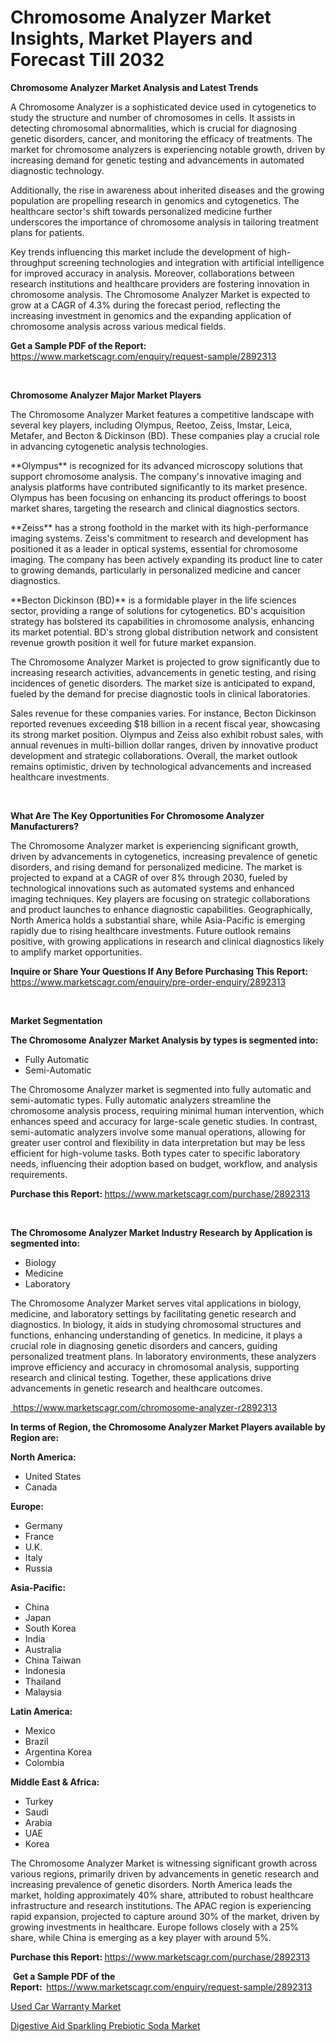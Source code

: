 <p><h1>Chromosome Analyzer Market Insights, Market Players and Forecast Till 2032</h1></p><p><strong>Chromosome Analyzer Market Analysis and Latest Trends</strong></p>
<p><p>A Chromosome Analyzer is a sophisticated device used in cytogenetics to study the structure and number of chromosomes in cells. It assists in detecting chromosomal abnormalities, which is crucial for diagnosing genetic disorders, cancer, and monitoring the efficacy of treatments. The market for chromosome analyzers is experiencing notable growth, driven by increasing demand for genetic testing and advancements in automated diagnostic technology. </p><p>Additionally, the rise in awareness about inherited diseases and the growing population are propelling research in genomics and cytogenetics. The healthcare sector's shift towards personalized medicine further underscores the importance of chromosome analysis in tailoring treatment plans for patients. </p><p>Key trends influencing this market include the development of high-throughput screening technologies and integration with artificial intelligence for improved accuracy in analysis. Moreover, collaborations between research institutions and healthcare providers are fostering innovation in chromosome analysis. The Chromosome Analyzer Market is expected to grow at a CAGR of 4.3% during the forecast period, reflecting the increasing investment in genomics and the expanding application of chromosome analysis across various medical fields.</p></p>
<p><strong>Get a Sample PDF of the Report:&nbsp;</strong> <a href="https://www.marketscagr.com/enquiry/request-sample/2892313?utm_campaign=2095&utm_medium=2&utm_source=Github&utm_content=ia&utm_term=15032025&utm_id=chromosome-analyzer">https://www.marketscagr.com/enquiry/request-sample/2892313</a></p>
<p>&nbsp;</p>
<p><strong>Chromosome Analyzer Major Market Players</strong></p>
<p><p>The Chromosome Analyzer Market features a competitive landscape with several key players, including Olympus, Reetoo, Zeiss, Imstar, Leica, Metafer, and Becton & Dickinson (BD). These companies play a crucial role in advancing cytogenetic analysis technologies.</p><p>**Olympus** is recognized for its advanced microscopy solutions that support chromosome analysis. The company's innovative imaging and analysis platforms have contributed significantly to its market presence. Olympus has been focusing on enhancing its product offerings to boost market shares, targeting the research and clinical diagnostics sectors.</p><p>**Zeiss** has a strong foothold in the market with its high-performance imaging systems. Zeiss's commitment to research and development has positioned it as a leader in optical systems, essential for chromosome imaging. The company has been actively expanding its product line to cater to growing demands, particularly in personalized medicine and cancer diagnostics.</p><p>**Becton Dickinson (BD)** is a formidable player in the life sciences sector, providing a range of solutions for cytogenetics. BD's acquisition strategy has bolstered its capabilities in chromosome analysis, enhancing its market potential. BD's strong global distribution network and consistent revenue growth position it well for future market expansion.</p><p>The Chromosome Analyzer Market is projected to grow significantly due to increasing research activities, advancements in genetic testing, and rising incidences of genetic disorders. The market size is anticipated to expand, fueled by the demand for precise diagnostic tools in clinical laboratories.</p><p>Sales revenue for these companies varies. For instance, Becton Dickinson reported revenues exceeding $18 billion in a recent fiscal year, showcasing its strong market position. Olympus and Zeiss also exhibit robust sales, with annual revenues in multi-billion dollar ranges, driven by innovative product development and strategic collaborations. Overall, the market outlook remains optimistic, driven by technological advancements and increased healthcare investments.</p></p>
<p>&nbsp;</p>
<p><strong>What Are The Key Opportunities For Chromosome Analyzer Manufacturers?</strong></p>
<p><p>The Chromosome Analyzer market is experiencing significant growth, driven by advancements in cytogenetics, increasing prevalence of genetic disorders, and rising demand for personalized medicine. The market is projected to expand at a CAGR of over 8% through 2030, fueled by technological innovations such as automated systems and enhanced imaging techniques. Key players are focusing on strategic collaborations and product launches to enhance diagnostic capabilities. Geographically, North America holds a substantial share, while Asia-Pacific is emerging rapidly due to rising healthcare investments. Future outlook remains positive, with growing applications in research and clinical diagnostics likely to amplify market opportunities.</p></p>
<p><strong>Inquire or Share Your Questions If Any Before Purchasing This Report:</strong> <a href="https://www.marketscagr.com/enquiry/pre-order-enquiry/2892313?utm_campaign=2095&utm_medium=2&utm_source=Github&utm_content=ia&utm_term=15032025&utm_id=chromosome-analyzer">https://www.marketscagr.com/enquiry/pre-order-enquiry/2892313</a></p>
<p>&nbsp;</p>
<p><strong>Market Segmentation</strong></p>
<p><strong>The Chromosome Analyzer Market Analysis by types is segmented into:</strong></p>
<p><ul><li>Fully Automatic</li><li>Semi-Automatic</li></ul></p>
<p><p>The Chromosome Analyzer market is segmented into fully automatic and semi-automatic types. Fully automatic analyzers streamline the chromosome analysis process, requiring minimal human intervention, which enhances speed and accuracy for large-scale genetic studies. In contrast, semi-automatic analyzers involve some manual operations, allowing for greater user control and flexibility in data interpretation but may be less efficient for high-volume tasks. Both types cater to specific laboratory needs, influencing their adoption based on budget, workflow, and analysis requirements.</p></p>
<p><strong>Purchase this Report:&nbsp;</strong><a href="https://www.marketscagr.com/purchase/2892313?utm_campaign=2095&utm_medium=2&utm_source=Github&utm_content=ia&utm_term=15032025&utm_id=chromosome-analyzer">https://www.marketscagr.com/purchase/2892313</a></p>
<p>&nbsp;</p>
<p><strong>The Chromosome Analyzer Market Industry Research by Application is segmented into:</strong></p>
<p><ul><li>Biology</li><li>Medicine</li><li>Laboratory</li></ul></p>
<p><p>The Chromosome Analyzer Market serves vital applications in biology, medicine, and laboratory settings by facilitating genetic research and diagnostics. In biology, it aids in studying chromosomal structures and functions, enhancing understanding of genetics. In medicine, it plays a crucial role in diagnosing genetic disorders and cancers, guiding personalized treatment plans. In laboratory environments, these analyzers improve efficiency and accuracy in chromosomal analysis, supporting research and clinical testing. Together, these applications drive advancements in genetic research and healthcare outcomes.</p></p>
<p><a href="https://www.marketscagr.com/chromosome-analyzer-r2892313?utm_campaign=2095&utm_medium=2&utm_source=Github&utm_content=ia&utm_term=15032025&utm_id=chromosome-analyzer">&nbsp;https://www.marketscagr.com/chromosome-analyzer-r2892313</a></p>
<p><strong>In terms of Region, the Chromosome Analyzer Market Players available by Region are:</strong></p>
<p>
    <p> <strong> North America: </strong>
        <ul>
            <li>United States</li>
            <li>Canada</li>
        </ul>
        </p> 
    <p> <strong> Europe: </strong>
        <ul>
            <li>Germany</li>
            <li>France</li>
            <li>U.K.</li>
            <li>Italy</li>
            <li>Russia</li>
        </ul>
        </p> 
    <p> <strong> Asia-Pacific: </strong>
        <ul>
            <li>China</li>
            <li>Japan</li>
            <li>South Korea</li>
            <li>India</li>
            <li>Australia</li>
            <li>China Taiwan</li>
            <li>Indonesia</li>
            <li>Thailand</li>
            <li>Malaysia</li>
        </ul>
        </p> 
    <p> <strong> Latin America: </strong>
        <ul>
            <li>Mexico</li>
            <li>Brazil</li>
            <li>Argentina Korea</li>
            <li>Colombia</li>
        </ul>
        </p> 
    <p> <strong> Middle East & Africa: </strong>
        <ul>
            <li>Turkey</li>
            <li>Saudi</li>
            <li>Arabia</li>
            <li>UAE</li>
            <li>Korea</li>
        </ul>
    </p>
    </p>
<p><p>The Chromosome Analyzer Market is witnessing significant growth across various regions, primarily driven by advancements in genetic research and increasing prevalence of genetic disorders. North America leads the market, holding approximately 40% share, attributed to robust healthcare infrastructure and research institutions. The APAC region is experiencing rapid expansion, projected to capture around 30% of the market, driven by growing investments in healthcare. Europe follows closely with a 25% share, while China is emerging as a key player with around 5%.</p></p>
<p><strong>Purchase this Report: </strong><a href="https://www.marketscagr.com/purchase/2892313?utm_campaign=2095&utm_medium=2&utm_source=Github&utm_content=ia&utm_term=15032025&utm_id=chromosome-analyzer">https://www.marketscagr.com/purchase/2892313</a></p>
<p>&nbsp;<strong>Get a Sample PDF of the Report:&nbsp;&nbsp;</strong><a href="https://www.marketscagr.com/enquiry/request-sample/2892313?utm_campaign=2095&utm_medium=2&utm_source=Github&utm_content=ia&utm_term=15032025&utm_id=chromosome-analyzer">https://www.marketscagr.com/enquiry/request-sample/2892313</a></p>
<p><strong></strong></p>
<p><p><a href="https://github.com/parthplagaf6/Market-Research-Report-List-1/blob/main/used-car-warranty-market.md?utm_campaign=2095&utm_medium=2&utm_source=Github&utm_content=ia&utm_term=15032025&utm_id=chromosome-analyzer">Used Car Warranty Market</a></p><p><a href="https://github.com/gulaimolin/Market-Research-Report-List-7/blob/main/digestive-aid-sparkling-prebiotic-soda-market.md?utm_campaign=2095&utm_medium=2&utm_source=Github&utm_content=ia&utm_term=15032025&utm_id=chromosome-analyzer">Digestive Aid Sparkling Prebiotic Soda Market</a></p></p>